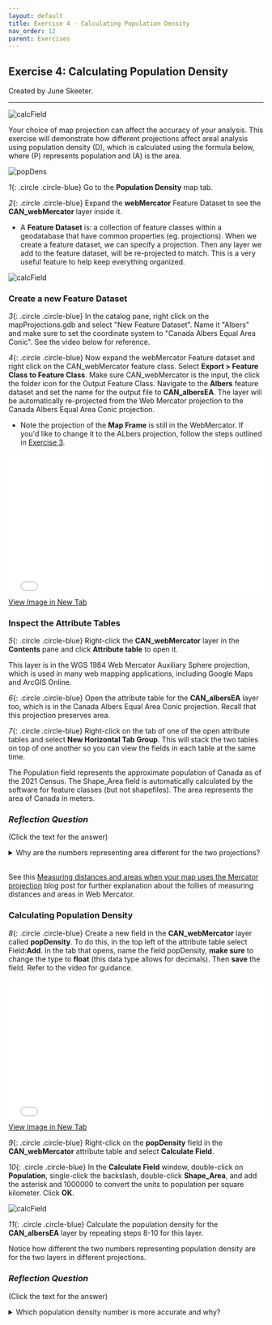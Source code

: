 ```yaml
---
layout: default
title: Exercise 4 - Calculating Population Density
nav_order: 12
parent: Exercises
---
```


## Exercise 4: Calculating Population Density

Created by June Skeeter.

***

![calcField](../images/Ex4.png)

Your choice of map projection can affect the accuracy of your analysis. This exercise will demonstrate how different projections affect areal analysis using population density (D), which is calculated using the formula below, where (P) represents population and (A) is the area.

![popDens](../images/popDens.png)



*1*{: .circle .circle-blue} Go to the **Population Density** map tab.

*2*{: .circle .circle-blue} Expand the **webMercator** Feature Dataset to see the **CAN_webMercator** layer inside it.

* A **Feature Dataset** is: a collection of feature classes within a geodatabase that have common properties (eg. projections). When we create a feature dataset, we can specify a projection. Then any layer we add to the feature dataset, will be re-projected to match.  This is a very useful feature to help keep everything organized.

![calcField](../images/FeatureDataset1.png)

### Create a new Feature Dataset

*3*{: .circle .circle-blue} In the catalog pane, right click on the mapProjections.gdb and select "New Feature Dataset".  Name it "Albers" and make sure to set the coordinate system to "Canada Albers Equal Area Conic".  See the video below for reference.


*4*{: .circle .circle-blue} Now expand the webMercator Feature dataset and right click on the CAN_webMercator feature class.  Select **Export > Feature Class to Feature Class**.  Make sure CAN_webMercator is the input, the click the folder icon for the Output Feature Class. Navigate to the **Albers** feature dataset and set the name for the output file to **CAN_albersEA**.  The layer will be automatically re-projected from the Web Mercator projection to the Canada Albers Equal Area Conic projection.

* Note the projection of the **Map Frame** is still in the WebMercator.  If you'd like to change it to the ALbers projection, follow the steps outlined in [Exercise 3](exercise3-project.md#change-the-map-frames-projection).  

<div style="overflow: hidden;
  padding-top: 56.25%;
  position: relative">
  <iframe src="../videos/FeatureDataset.mp4" title="Processes" scrolling="no" frameborder="0"
    style="border: 0;
   height: 100%;
   left: 0;
   position: absolute;
   top: 0;
   width: 100%;">
   <p>Your browser does not support iframes.</p>
 </iframe>
</div>
<a href="../videos/FeatureDataset.mp4" target="_blank">View Image in New Tab</a>


### Inspect the Attribute Tables

*5*{: .circle .circle-blue} Right-click the **CAN_webMercator** layer in the **Contents** pane and click **Attribute table** to open it.

This layer is in the WGS 1984 Web Mercator Auxiliary Sphere projection, which is used in many web mapping applications, including Google Maps and ArcGIS Online.

*6*{: .circle .circle-blue} Open the attribute table for the **CAN_albersEA** layer too, which is in the Canada Albers Equal Area Conic projection. Recall that this projection preserves area.

*7*{: .circle .circle-blue} Right-click on the tab of one of the open attribute tables and select **New Horizontal Tab Group**. This will stack the two tables on top of one another so you can view the fields in each table at the same time.

The Population field represents the approximate population of Canada as of the 2021 Census. The Shape_Area field is automatically calculated by the software for feature classes (but not shapefiles). The area represents the area of Canada in meters.

### *Reflection Question*
(Click the text for the answer)

<details>
<summary>Why are the numbers representing area different for the two projections?</summary>

<i>The Web Mercator projection does not minimize distortion except for shape, and measurements are most accurate close to the standard parallel, which is the Equator, and less accurate the farther away you get from this line.</i>
</details>
<br>

See this [Measuring distances and areas when your map uses the Mercator projection](https://www.esri.com/arcgis-blog/products/arcgis-enterprise/mapping/measuring-distances-and-areas-when-your-map-uses-the-mercator-projection/) blog post for further explanation about the follies of measuring distances and areas in Web Mercator.

### Calculating Population Density


*8*{: .circle .circle-blue} Create a new field in the **CAN_webMercator** layer called **popDensity**.  To do this, in the top left of the attribute table select Field:**Add**.  In the tab that opens, name the field popDensity, **make sure** to change the type to **float** (this data type allows for decimals).  Then **save** the field.  Refer to the video for guidance.


<div style="overflow: hidden;
  padding-top: 56.25%;
  position: relative">
  <iframe src="../videos/NewField.mp4" title="Processes" scrolling="no" frameborder="0"
    style="border: 0;
   height: 100%;
   left: 0;
   position: absolute;
   top: 0;
   width: 100%;">
   <p>Your browser does not support iframes.</p>
 </iframe>
</div>
<a href="../videos/NewField.mp4" target="_blank">View Image in New Tab</a>

*9*{: .circle .circle-blue} Right-click on the **popDensity** field in the **CAN_webMercator** attribute table and select **Calculate Field**.

*10*{: .circle .circle-blue} In the **Calculate Field** window, double-click on **Population**, single-click the backslash, double-click **Shape_Area**, and add the asterisk and 1000000 to convert the units to population per square kilometer. Click **OK**.

![calcField](../images/calcField.png)

*11*{: .circle .circle-blue} Calculate the population density for the **CAN_albersEA** layer by repeating steps 8-10 for this layer.

Notice how different the two numbers representing population density are for the two layers in different projections.

### *Reflection Question*
(Click the text for the answer)

<details>
<summary>Which population density number is more accurate and why?</summary>

Because the Canada Albers Equal Area Conic projection preserves area, it is the more appropriate projection to use to make a calculation that involves area.
</details>
<br>
